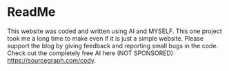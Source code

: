 # ReadMe
This website was coded and written using AI and MYSELF. This one project took me a long time to make even if it is just a simple website. Please support the blog by giving feedback and reporting small bugs in the code. Check out the completely free AI here (NOT SPONSORED): https://sourcegraph.com/cody.
